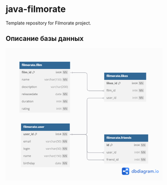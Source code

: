 # java-filmorate
Template repository for Filmorate project.

## Описание базы данных

![er_filmorate_db.png](src/main/resources/er_filmorate_db.png)